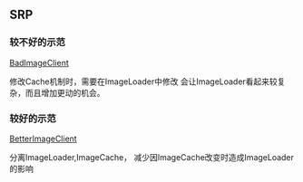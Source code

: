 ## SRP

### 较不好的示范

[BadImageClient](BadImageClient.java)

修改Cache机制时，需要在ImageLoader中修改
会让ImageLoader看起来较复杂，而且增加更动的机会。

### 较好的示范

[BetterImageClient](BetterImageClient.java)

分离ImageLoader,ImageCache，
减少因ImageCache改变时造成ImageLoader的影响